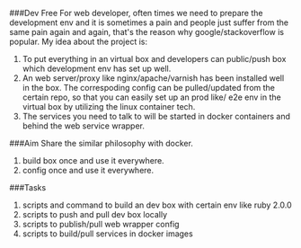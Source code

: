 ###Dev Free
For web developer, often times we need to prepare the development env and it is sometimes a pain and people just suffer from the same pain again and again, that's the reason why google/stackoverflow is popular. My idea about the project is:

1. To put everything in an virtual box and developers can public/push box which development env has set up well. 
2. An web server/proxy like nginx/apache/varnish has been installed well in the box. The correspoding config can be pulled/updated from the certain repo, so that you can easily set up an prod like/ e2e env in the virtual box by utilizing the linux container tech.
3. The services you need to talk to will be started in docker containers and behind the web service wrapper.

###Aim
Share the similar philosophy with docker.

1. build box once and use it everywhere.
2. config once and use it everywhere. 

###Tasks

1. scripts and command to build an dev box with certain env like ruby 2.0.0
2. scripts to push and pull dev box locally
3. scripts to publish/pull web wrapper config
4. scripts to build/pull services in docker images

